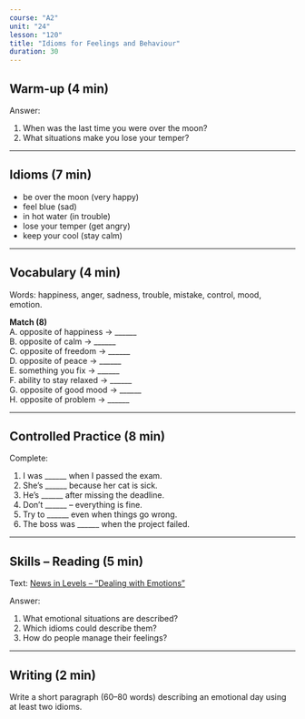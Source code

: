```yaml
---
course: "A2"
unit: "24"
lesson: "120"
title: "Idioms for Feelings and Behaviour"
duration: 30
---
```


## Warm-up (4 min)
Answer:
1. When was the last time you were over the moon?  
2. What situations make you lose your temper?  

-------

## Idioms (7 min)
- be over the moon (very happy)  
- feel blue (sad)  
- in hot water (in trouble)  
- lose your temper (get angry)  
- keep your cool (stay calm)  

-------

## Vocabulary (4 min)
Words: happiness, anger, sadness, trouble, mistake, control, mood, emotion.  

**Match (8)**  
A. opposite of happiness → ______  
B. opposite of calm → ______  
C. opposite of freedom → ______  
D. opposite of peace → ______  
E. something you fix → ______  
F. ability to stay relaxed → ______  
G. opposite of good mood → ______  
H. opposite of problem → ______  

-------

## Controlled Practice (8 min)
Complete:  
1. I was ______ when I passed the exam.  
2. She’s ______ because her cat is sick.  
3. He’s ______ after missing the deadline.  
4. Don’t ______ – everything is fine.  
5. Try to ______ even when things go wrong.  
6. The boss was ______ when the project failed.  

-------

## Skills – Reading (5 min)
Text: [News in Levels – “Dealing with Emotions”](https://www.newsinlevels.com/)  

Answer:  
1. What emotional situations are described?  
2. Which idioms could describe them?  
3. How do people manage their feelings?  

-------

## Writing (2 min)
Write a short paragraph (60–80 words) describing an emotional day using at least two idioms.
